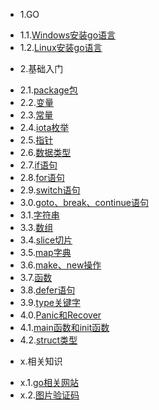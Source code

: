 * 1.GO
 - 1.1.[Windows安装go语言](1.1.md)
 - 1.2.[Linux安装go语言](1.2.md)
* 2.基础入门
 - 2.1.[package包](2.1.md)
 - 2.2.[变量](2.2.md)
 - 2.3.[常量](2.3.md)
 - 2.4.[iota枚举](2.4.md)
 - 2.5.[指针](2.5.md)
 - 2.6.[数据类型](2.6.md)
 - 2.7.[if语句](2.7.md)
 - 2.8.[for语句](2.8.md)
 - 2.9.[switch语句](2.9.md)
 - 3.0.[goto、break、continue语句](3.0.md)
 - 3.1.[字符串](3.1.md)
 - 3.3.[数组](3.3.md)
 - 3.4.[slice切片](3.4.md)
 - 3.5.[map字典](3.5.md)
 - 3.6.[make、new操作](3.6.md)
 - 3.7.[函数](3.7.md)
 - 3.8.[defer语句](3.8.md)
 - 3.9.[type关键字](3.9.md)
 - 4.0.[Panic和Recover](4.0.md)
 - 4.1.[main函数和init函数](4.1.md)
 - 4.2.[struct类型](4.2.md)
* x.相关知识
 - x.1.[go相关网站](x.1.md)
 - x.2.[图片验证码](x.2.md)
